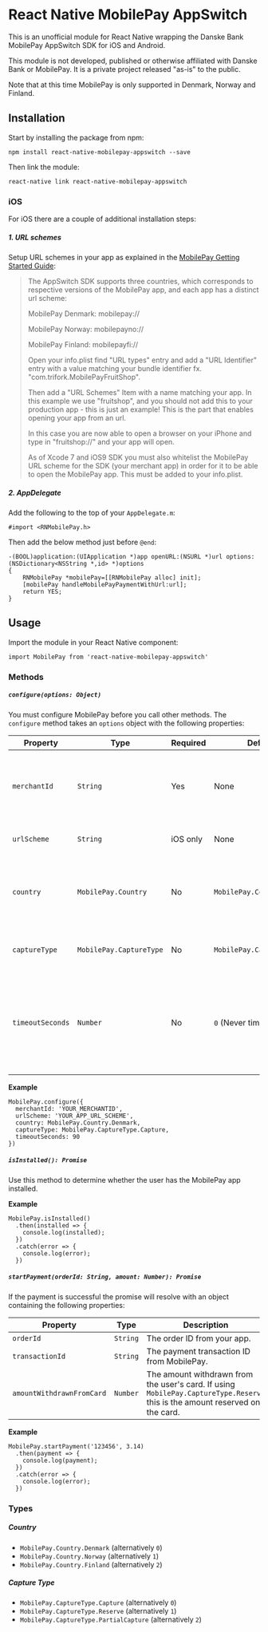# React Native MobilePay AppSwitch

This is an unofficial module for React Native wrapping the Danske Bank MobilePay AppSwitch SDK for iOS and Android.

This module is not developed, published or otherwise affiliated with Danske Bank or MobilePay. It is a private project released "as-is" to the public.

Note that at this time MobilePay is only supported in Denmark, Norway and Finland.

## Installation

Start by installing the package from npm:
```
npm install react-native-mobilepay-appswitch --save
```
Then link the module:
```
react-native link react-native-mobilepay-appswitch
```

### iOS

For iOS there are a couple of additional installation steps:

##### 1. URL schemes

Setup URL schemes in your app as explained in the [MobilePay Getting Started Guide](https://github.com/MobilePayDev/MobilePay-AppSwitch-SDK/wiki/Getting-Started-on-iPhone):

> The AppSwitch SDK supports three countries, which corresponds to respective versions of the MobilePay app, and each app has a distinct url scheme:
>
> MobilePay Denmark: mobilepay://
>
> MobilePay Norway: mobilepayno://
>
>MobilePay Finland: mobilepayfi://
>
> Open your info.plist find "URL types" entry and add a "URL Identifier" entry with a value matching your bundle identifier fx. "com.trifork.MobilePayFruitShop".
> 
> Then add a "URL Schemes" Item with a name matching your app. In this example we use "fruitshop", and you should not add this to your production app - this is just an example! This is the part that enables opening your app from an url.
>
> In this case you are now able to open a browser on your iPhone and type in "fruitshop://" and your app will open.
>
> As of Xcode 7 and iOS9 SDK you must also whitelist the MobilePay URL scheme for the SDK (your merchant app) in order for it to be able to open the MobilePay app. This must be added to your info.plist.

##### 2. AppDelegate

Add the following to the top of your `AppDelegate.m`:
```
#import <RNMobilePay.h>
```
Then add the below method just before `@end`:

```
-(BOOL)application:(UIApplication *)app openURL:(NSURL *)url options:(NSDictionary<NSString *,id> *)options
{
    RNMobilePay *mobilePay=[[RNMobilePay alloc] init];
    [mobilePay handleMobilePayPaymentWithUrl:url];
    return YES;
}
```

## Usage

Import the module in your React Native component:
```
import MobilePay from 'react-native-mobilepay-appswitch'
```

### Methods

##### `configure(options: Object)`

You must configure MobilePay before you call other methods. The `configure` method takes an `options` object with the following properties:

| Property | Type | Required | Default value | Description |
| ------ | ------ | ------ | ------ | ------ |
| `merchantId` | `String` | Yes | None | Your MobilePay MerchantID. You can get IDs for testing [here](https://github.com/MobilePayDev/MobilePay-AppSwitch-SDK#merchantid-for-test-purposes).
| `urlScheme` | `String` | iOS only | None | The URL scheme of your app.
| `country` | `MobilePay.Country` | No | `MobilePay.Country.Denmark` | MobilePay is currently only supported in Denmark, Norway and Finland.
| `captureType` | `MobilePay.CaptureType` | No | `MobilePay.CaptureType.Capture` | Read more about payment types [here](https://github.com/MobilePayDev/MobilePay-AppSwitch-SDK/wiki/Payment-types).
| `timeoutSeconds` | `Number` | No | `0` (Never timeout) | A time limit you set for which the user must have swiped in MobilePay to confirm the purchase.

__Example__

```
MobilePay.configure({
  merchantId: 'YOUR_MERCHANTID',
  urlScheme: 'YOUR_APP_URL_SCHEME',
  country: MobilePay.Country.Denmark,
  captureType: MobilePay.CaptureType.Capture,
  timeoutSeconds: 90
})
```


##### `isInstalled(): Promise`

Use this method to determine whether the user has the MobilePay app installed.

__Example__

```
MobilePay.isInstalled()
  .then(installed => {
    console.log(installed);
  })
  .catch(error => {
    console.log(error);
  })
```


##### `startPayment(orderId: String, amount: Number): Promise`

If the payment is successful the promise will resolve with an object containing the following properties:

| Property | Type | Description |
| ------ | ------ | ------ |
| `orderId` | `String` | The order ID from your app. |
| `transactionId` | `String` | The payment transaction ID from MobilePay. |
| `amountWithdrawnFromCard` | `Number` | The amount withdrawn from the user's card. If using `MobilePay.CaptureType.Reserve` this is the amount reserved on the card.

__Example__

```
MobilePay.startPayment('123456', 3.14)
  .then(payment => {
    console.log(payment);
  })
  .catch(error => {
    console.log(error);
  })
```

### Types

##### Country
* `MobilePay.Country.Denmark` (alternatively `0`)
* `MobilePay.Country.Norway` (alternatively `1`)
* `MobilePay.Country.Finland` (alternatively `2`)

##### Capture Type
* `MobilePay.CaptureType.Capture` (alternatively `0`)
* `MobilePay.CaptureType.Reserve` (alternatively `1`)
* `MobilePay.CaptureType.PartialCapture` (alternatively `2`)







